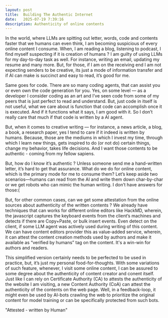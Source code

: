 ```yaml
---
layout: post
title:  Building The Authentic Internet
date:   2025-07-19 7:39:16
description: Authenticity of online contents
---
```


In the world, where LLMs are spitting out letter, words, code and contents faster that we humans can even think, I am becoming suspicious of every online content I consume. When, I am reading a blog, listening to podcast, I find myself suspecting if it is creation of humans ? I am guilty of using LLMs for my day-to-day task as well. For instance, writing an email, updating my resume and many more. But, for those, if I am on the receiving end I am not expecting senders to be creative, its just a mode of information transfer and if AI can make is succinct and easy to read, it’s good for me.

Same goes for code. There are so many coding agents, that can assist you or even own the code generation for you. Yes, on some level — as a developer I consider coding as an art and I’ve seen code from some of my peers that is just perfect to read and understand. But, just code in itself is not useful, what we care about is function that code can accomplish once it is executed. And if it functions what it says, I am good with it. So I don’t really care that much if that code is written by a AI agent.

But, when it comes to creative writing — for instance, a news article, a blog, a book, a research paper, yes I tend to care if it indeed is written by humans. Because, those are the mediums in which I invest my time, through which I learn new things, gets inspired to do (or not do) certain things, change my behavior, takes life decisions. And I want those contents to be authentic - coming from my fellow sapiens.

But, how do I know it’s authentic ? Unless someone send me a hand-written letter, it’s hard to get that assurance. What do we do for online content, which is the primary mode for me to consume them? Let’s keep aside two scenarios—humans can read from the AI and write them down char-by-char or we get robots who can mimic the human writing. I don’t have answers for those:(

But, for other common cases, can we get some attestation from the online sources about authenticity of the written contents ? We already have techniques that can works for different online editors like HackMD, wherein, the javascript captures the keyboard events from the client’s machines and detects if there are Copy+Paste, or bulk insert events. Even detect on the client, if some LLM agent was actively used during writing of this content. We can have content editors provider this as value-added service, wherein, it can attest the content creation methods used by authors and make it available as “verified by humans” tag on the content. It's a win-win for authors and readers.

This simplified version certainly needs to be perfected to be used in practice, but, it’s just my personal food-for-thoughts. With some variations of such feature, whenever, I visit some online content, I can be assured to some degree about the authenticity of content creator and conent itself. Just like I can rely on Certificate Authority (CA) to attests the authenticity of the website I am visiting, a new Content Authority (CoA) can attest the authenticity of the contents on the web page. Well, in a  feedback-loop, it might even be used by AI-bots crawling the web to prioritize the original content for model training or can be specifically protected from such bots.

"Attested - written by Human"

